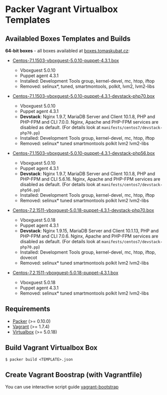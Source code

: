 Packer Vagrant Virtualbox Templates
===================================

Availabled Boxes Templates and Builds
-------------------------------------

**64-bit boxes** - all boxes availabled at [boxes.tomaskubat.cz](http://boxes.tomaskubat.cz):

+ [Centos-7.1.1503-vboxguest-5.0.10-puppet-4.3.1.box](http://boxes.tomaskubat.cz/Centos-7.1.1503-vboxguest-5.0.10-puppet-4.3.1.box)
  - Vboxguest 5.0.10
  - Puppet agent 4.3.1
  - Installed: Development Tools group, kernel-devel, mc, htop, iftop
  - Removed: selinux*, tuned, smartmontools, polkit, lvm2, lvm2-libs

+ [Centos-7.1.1503-vboxguest-5.0.10-puppet-4.3.1-devstack-php70.box](http://boxes.tomaskubat.cz/Centos-7.1.1503-vboxguest-5.0.10-puppet-4.3.1-devstack-php70.box)
  - Vboxguest 5.0.10
  - Puppet agent 4.3.1
  - **Devstack**: Nginx 1.9.7, MariaDB Server and Client 10.1.8, PHP and PHP-FPM and CLI 7.0.0. Nginx, Apache and PHP-FPM services are disabled as default. (For details look at `manifests/centos7/devstack-php70.pp`)
  - Installed: Development Tools group, kernel-devel, mc, htop, iftop
  - Removed: selinux* tuned smartmontools polkit lvm2 lvm2-libs

+ [Centos-7.1.1503-vboxguest-5.0.10-puppet-4.3.1-devstack-php56.box](http://boxes.tomaskubat.cz/Centos-7.1.1503-vboxguest-5.0.10-puppet-4.3.1-devstack-php56.box)
  - Vboxguest 5.0.10
  - Puppet agent 4.3.1
  - **Devstack**: Nginx 1.9.7, MariaDB Server and Client 10.1.8, PHP and PHP-FPM and CLI 5.6.16. Nginx, Apache and PHP-FPM services are disabled as default. (For details look at `manifests/centos7/devstack-php56.pp`)
  - Installed: Development Tools group, kernel-devel, mc, htop, iftop
  - Removed: selinux* tuned smartmontools polkit lvm2 lvm2-libs
  
+ [Centos-7.2.1511-vboxguest-5.0.18-puppet-4.3.1-devstack-php70.box](http://boxes.tomaskubat.cz/Centos-7.2.1511-vboxguest-5.0.18-puppet-4.3.1-devstack-php70.box)
  - Vboxguest 5.0.18
  - Puppet agent 4.3.1
  - **Devstack**: Nginx 1.9.15, MariaDB Server and Client 10.1.13, PHP and PHP-FPM and CLI 7.0.6. Nginx, Apache and PHP-FPM services are disabled as default. (For details look at `manifests/centos7/devstack-php70.pp`)
  - Installed: Development Tools group, kernel-devel, mc, htop, iftop, dovecot
  - Removed: selinux* tuned smartmontools polkit lvm2 lvm2-libs
  
+ [Centos-7.2.1511-vboxguest-5.0.18-puppet-4.3.1.box](http://boxes.tomaskubat.cz/Centos-7.2.1511-vboxguest-5.0.18-puppet-4.3.1.box)
  - Vboxguest 5.0.18
  - Puppet agent 4.3.1
  - Removed: selinux* tuned smartmontools polkit lvm2 lvm2-libs
  
Requirements
------------

* [Packer](http://www.packer.io/downloads.html) (>= 0.10.0)
* [Vagrant](http://www.vagrantup.com/downloads.html) (>= 1.7.4)
* [Virtualbox](https://www.virtualbox.org/wiki/Downloads) (>= 5.0.18)

Build Vagrant Virtualbox Box
----------------------------

```
$ packer build <TEMPLATE>.json
```

Create Vagrant Boostrap (with Vagrantfile)
------------------------------------------

You can use interactive script guide [vagrant-bootstrap](https://github.com/tomaskubat/vagrant-bootstrap) 
